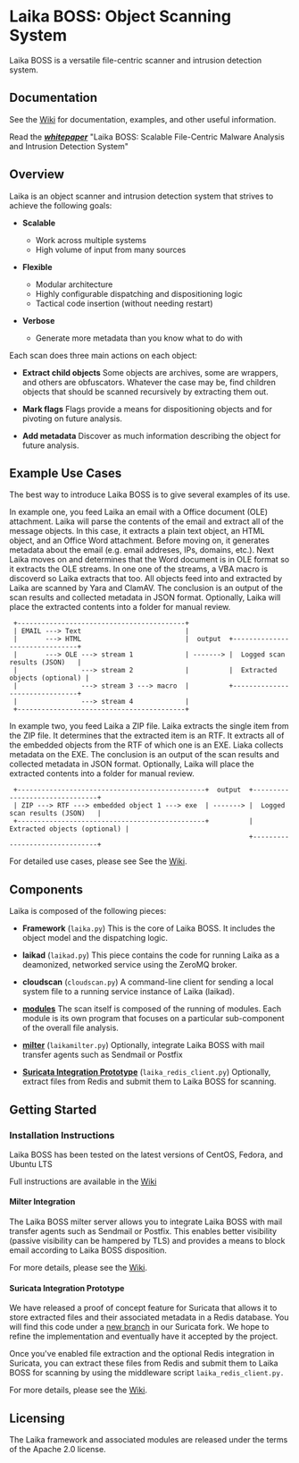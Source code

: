 # Laika BOSS: Object Scanning System

Laika BOSS is a versatile file-centric scanner and intrusion detection system. 

## Documentation

See the [Wiki](https://github.com/lmco/laikaboss/wiki) for documentation, examples, and other useful information.

Read the ***[whitepaper](http://lockheedmartin.com/content/dam/lockheed/data/isgs/documents/LaikaBOSS%20Whitepaper.pdf)*** "Laika BOSS: Scalable File-Centric Malware Analysis and Intrusion Detection System"

## Overview

Laika is an object scanner and intrusion detection system that strives to achieve the following goals:

+ **Scalable**
	+ Work across multiple systems
	+ High volume of input from many sources

+ **Flexible**
	+ Modular architecture
	+ Highly configurable dispatching and dispositioning logic
	+ Tactical code insertion (without needing restart)

+ **Verbose**
	+ Generate more metadata than you know what to do with


Each scan does three main actions on each object:

+ **Extract child objects** Some objects are archives, some are wrappers, and others are obfuscators. Whatever the case may be, find children objects that should be scanned recursively by extracting them out.

+ **Mark flags** Flags provide a means for dispositioning objects and for pivoting on future analysis.

+ **Add metadata** Discover as much information describing the object for future analysis.

## Example Use Cases
The best way to introduce Laika BOSS is to give several examples of its use.

In example one, you feed Laika an email with a Office document (OLE) attachment. Laika will parse the contents of the email and extract all of the message objects. In this case, it extracts a plain text object, an HTML object, and an Office Word attachment. Before moving on, it generates metadata about the email (e.g. email addreses, IPs, domains, etc.). Next Laika moves on and determines that the Word document is in OLE format so it extracts the OLE streams. In one one of the streams, a VBA macro is discoverd so Laika extracts that too. All objects feed into and extracted by Laika are scanned by Yara and ClamAV. The conclusion is an output of the scan results and collected metadata in JSON format. Optionally, Laika will place the extracted contents into a folder for manual review.

```
 +------------------------------------------+
 | EMAIL ---> Text                          |
 |       ---> HTML                          |  output  +-------------------------------+
 |       ---> OLE ---> stream 1             | -------> |  Logged scan results (JSON)   |
 |                ---> stream 2             |          |  Extracted objects (optional) |
 |                ---> stream 3 ---> macro  |          +-------------------------------+
 |                ---> stream 4             |
 +------------------------------------------+
```

In example two, you feed Laika a ZIP file. Laika extracts the single item from the ZIP file. It determines that the extracted item is an RTF. It extracts all of the embedded objects from the RTF of which one is an EXE. Liaka collects metadata on the EXE. The conclusion is an output of the scan results and collected metadata in JSON format. Optionally, Laika will place the extracted contents into a folder for manual review.

```
 +-----------------------------------------------+  output  +-------------------------------+
 | ZIP ---> RTF ---> embedded object 1 ---> exe  | -------> |  Logged scan results (JSON)   |
 +-----------------------------------------------+          |  Extracted objects (optional) |
                                                            +-------------------------------+
```

For detailed use cases, please see See the [Wiki](https://github.com/lmco/laikaboss/wiki/Use-Cases-and-Examples).

## Components

Laika is composed of the following pieces:

+ **Framework** (`laika.py`) This is the core of Laika BOSS. It includes the object model and the dispatching logic.

+ **laikad** (`laikad.py`) This piece contains the code for running Laika as a deamonized, networked service using the ZeroMQ broker.

+ **cloudscan** (`cloudscan.py`) A command-line client for sending a local system file to a running service instance of Laika (laikad).

+ **[modules](https://github.com/lmco/laikaboss/wiki/Scanning-Module-List)** The scan itself is composed of the running of modules. Each module is its own program that focuses on a particular sub-component of the overall file analysis.

+ **[milter](https://github.com/lmco/laikaboss/wiki/Install-Instructions:--Milter)** (`laikamilter.py`) Optionally, integrate Laika BOSS with mail transfer agents such as Sendmail or Postfix

+ **[Suricata Integration Prototype](https://github.com/lmco/laikaboss/wiki/Install-Instructions:--Suricata-Integration-Prototype)** (`laika_redis_client.py`) Optionally, extract files from Redis and submit them to Laika BOSS for scanning.

## Getting Started

### Installation Instructions
Laika BOSS has been tested on the latest versions of CentOS, Fedora, and Ubuntu LTS

Full instructions are available in the [Wiki](https://github.com/lmco/laikaboss/wiki)

#### Milter Integration

The Laika BOSS milter server allows you to integrate Laika BOSS with mail transfer agents such as Sendmail or Postfix. This enables better visibility (passive visibility can be hampered by TLS) and provides a means to block email according to Laika BOSS disposition.

For more details, please see the [Wiki](https://github.com/lmco/laikaboss/wiki/Install-Instructions:--Milter).


#### Suricata Integration Prototype

We have released a proof of concept feature for Suricata that allows it to store extracted files and their associated metadata in a Redis database. You will find this code under a [new branch](https://github.com/lmco/suricata/tree/file_extract_redis_prototype_v1) in our Suricata fork. We hope to refine the implementation and eventually have it accepted by the project.

Once you've enabled file extraction and the optional Redis integration in Suricata, you can extract these files from Redis and submit them to Laika BOSS for scanning by using the middleware script `laika_redis_client.py.`

For more details, please see the [Wiki](https://github.com/lmco/laikaboss/wiki/Install-Instructions:--Suricata-Integration-Prototype).


## Licensing

The Laika framework and associated modules are released under the terms of the Apache 2.0 license.
